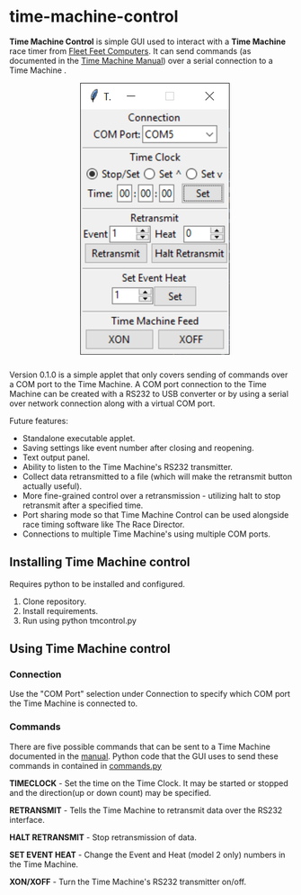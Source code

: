 # time-machine-control
**Time Machine Control** is simple GUI used to interact with a **Time Machine** race timer from [Fleet Feet Computers](timemachine.org). It can send commands (as documented in the [Time Machine Manual](resources/tm_manual.pdf#page=39)) over a serial connection to a Time Machine .

<img src=/resources/TimeMachineControl.PNG style="max-width: 65%; max-height: 65%; margin: 0px 25% 10px" alt="Time Machine Control">

Version 0.1.0 is a simple applet that only covers sending of commands over a COM port to the Time Machine. A COM port connection to the Time Machine can be created with a RS232 to USB converter or by using a serial over network connection along with a virtual COM port.



Future features:
  - Standalone executable applet.
  - Saving settings like event number after closing and reopening.
  - Text output panel.
  - Ability to listen to the Time Machine's RS232 transmitter.
  - Collect data retransmitted to a file (which will make the retransmit button actually useful).
  - More fine-grained control over a retransmission - utilizing halt to stop retransmit after a specified time.
  - Port sharing mode so that Time Machine Control can be used alongside race timing software like The Race Director.
  - Connections to multiple Time Machine's using multiple COM ports.


## Installing Time Machine control

Requires python to be installed and configured.

1. Clone repository.
2. Install requirements.
3. Run using python tmcontrol.py

## Using Time Machine control

### Connection
Use the "COM Port" selection under Connection to specify which COM port the Time Machine is connected to.

### Commands
There are five possible commands that can be sent to a Time Machine documented in the [manual](resources/tm_manual.pdf#page=39). Python code that the GUI uses to send these commands in contained in [commands.py](/commands.py)

**TIMECLOCK** - Set the time on the Time Clock. It may be started or stopped and the direction(up or down count) may be specified.

**RETRANSMIT** - Tells the Time Machine to retransmit data over the RS232 interface.

**HALT RETRANSMIT** - Stop retransmission of data.

**SET EVENT HEAT** - Change the Event and Heat (model 2 only) numbers in the Time Machine.

**XON/XOFF** - Turn the Time Machine's RS232 transmitter on/off.
